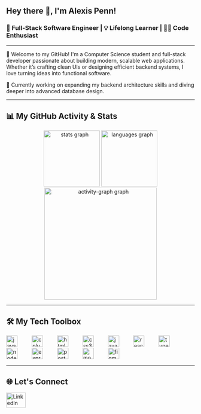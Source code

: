 <h2 align="left">Hey there 👋, I'm Alexis Penn!</h2>
<h3 align="left">🚀 Full-Stack Software Engineer | 💡 Lifelong Learner | 👨‍💻 Code Enthusiast</h3>

---

🌟 Welcome to my GitHub! I'm a Computer Science student and full-stack developer passionate about building modern, scalable web applications. Whether it’s crafting clean UIs or designing efficient backend systems, I love turning ideas into functional software.

🔭 Currently working on expanding my backend architecture skills and diving deeper into advanced database design.

---

## 📊 My GitHub Activity & Stats

<div align="center">
  <img src="https://github-readme-stats.vercel.app/api?username=lexp2204&hide_title=false&hide_rank=false&show_icons=true&include_all_commits=true&count_private=true&disable_animations=false&theme=dark&locale=en&hide_border=false&order=1" height="150" alt="stats graph"  />
  <img src="https://github-readme-stats.vercel.app/api/top-langs?username=lexp2204&locale=en&hide_title=false&layout=compact&card_width=320&langs_count=5&theme=dark&hide_border=false&order=2" height="150" alt="languages graph"  />
  <img src="https://github-readme-activity-graph.vercel.app/graph?username=lexp2204&radius=16&theme=github-dark&area=true&order=5" height="300" alt="activity-graph graph"  />
</div>

---

## 🛠 My Tech Toolbox

<div align="left">
  <img src="https://cdn.jsdelivr.net/gh/devicons/devicon/icons/java/java-original.svg" height="30" alt="java logo" />
  <img width="30" />

  <img src="https://cdn.jsdelivr.net/gh/devicons/devicon/icons/cplusplus/cplusplus-original.svg" height="30" alt="cplusplus logo" />
  <img width="30" />

  <img src="https://cdn.jsdelivr.net/gh/devicons/devicon/icons/html5/html5-original.svg" height="30" alt="html5 logo" />
  <img width="30" />

  <img src="https://cdn.jsdelivr.net/gh/devicons/devicon/icons/css3/css3-original.svg" height="30" alt="css3 logo" />
  <img width="30" />

  <img src="https://cdn.jsdelivr.net/gh/devicons/devicon/icons/javascript/javascript-original.svg" height="30" alt="javascript logo" />
  <img width="30" />

  <img src="https://cdn.jsdelivr.net/gh/devicons/devicon/icons/react/react-original.svg" height="30" alt="react logo" />
  <img width="30" />

  <img src="https://cdn.jsdelivr.net/gh/devicons/devicon/icons/typescript/typescript-original.svg" height="30" alt="typescript logo" />
  <img width="30" />

  <img src="https://cdn.jsdelivr.net/gh/devicons/devicon/icons/nodejs/nodejs-original.svg" height="30" alt="nodejs logo" />
  <img width="30" />

  <img src="https://cdn.jsdelivr.net/gh/devicons/devicon/icons/express/express-original.svg" height="30" alt="express logo" />
  <img width="30" />

  <img src="https://cdn.jsdelivr.net/gh/devicons/devicon/icons/postgresql/postgresql-original.svg" height="30" alt="postgresql logo" />
  <img width="30" />

  <img src="https://cdn.jsdelivr.net/gh/devicons/devicon/icons/mongodb/mongodb-original.svg" height="30" alt="mongodb logo" />
  <img width="30" />

  <img src="https://cdn.jsdelivr.net/gh/devicons/devicon/icons/figma/figma-original.svg" height="30" alt="figma logo" />
</div>

---

## 🌐 Let's Connect

<div align="left">
  <a href="https://www.linkedin.com/in/alexis-penn-b48331263/" target="_blank">
    <img src="https://raw.githubusercontent.com/maurodesouza/profile-readme-generator/master/src/assets/icons/social/linkedin/default.svg" width="52" height="40" alt="LinkedIn" />
  </a>
</div>


